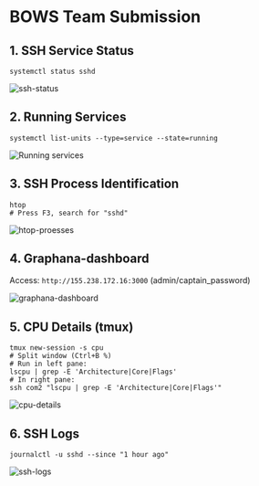 # BOWS Team Submission

## 1. SSH Service Status
```command:
systemctl status sshd
```
![ssh-status](https://github.com/user-attachments/assets/a97c58b3-06ef-4226-9b9e-d26166c4cb17)

## 2. Running Services
```command:
systemctl list-units --type=service --state=running
```
![Running services](https://github.com/user-attachments/assets/3c6af675-e1c4-43f7-b3be-9a4c5a17e196)


## 3. SSH Process Identification
```command:
htop
# Press F3, search for "sshd"
```
![htop-proesses](https://github.com/user-attachments/assets/3643cef1-3e4f-4022-a119-a48aadc01e83)


## 4. Graphana-dashboard
Access: `http://155.238.172.16:3000` (admin/captain_password)

![graphana-dashboard](https://github.com/user-attachments/assets/ee372935-0393-4948-9ac6-a2381c2672ec)

## 5. CPU Details (tmux)
```command:
tmux new-session -s cpu
# Split window (Ctrl+B %)
# Run in left pane:
lscpu | grep -E 'Architecture|Core|Flags'
# In right pane:
ssh com2 "lscpu | grep -E 'Architecture|Core|Flags'"
```
![cpu-details](https://github.com/user-attachments/assets/8320a49e-fd91-4b60-a320-f7e4a18fc1e6)

## 6. SSH Logs
```command:
journalctl -u sshd --since "1 hour ago"
```
![ssh-logs](https://github.com/user-attachments/assets/41093daa-178b-4d40-83a3-f01a00bfb416)


